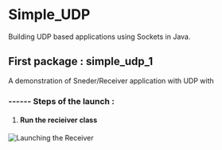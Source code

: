 # Simple_UDP

Building UDP based applications using Sockets in Java.

##  First package : simple_udp_1
A demonstration of Sneder/Receiver application with UDP with 

### ------ Steps of the launch :

1. #### Run the recieiver class
![ Launching the Receiver](https://github.com/b0b1n/Multithreaded-games/blob/master/toUpperCase/images/server_launch.png)
